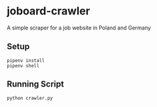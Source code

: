 # joboard-crawler
A simple scraper for a job website in Poland and Germany <br>

## Setup
```
pipenv install
pipenv shell
```

## Running Script

```buildoutcfg
python crawler.py
```
